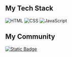 <h2>My Tech Stack</h2>
<p>
  <img alt="HTML" src="https://img.shields.io/badge/HTML-%23ffffff?style=flat-square&logo=html5&logoColor=%23E34F26" position:>
  <img alt="CSS" src="https://img.shields.io/badge/CSS-%23ffffff?style=flat-square&logo=css&logoColor=%23663399">
  <img alt="JavaScript" src="https://img.shields.io/badge/JavaScript-%23ffffff?style=flat-square&logo=javascript&logoColor=%23F7DF1E">
</p>
<h2>My Community</h2>
<p>
  <a href="https://youtube.com/@dok-0727?si=yvRh6_Mbwh75F2K7" target="_blank"><img alt="Static Badge" src="https://img.shields.io/badge/YouTube-%23ffffff?style=flat-square&logo=YouTube&logoColor=%23FF0000&link=https%3A%2F%2Fyoutube.com%2F%40dok-0727%3Fsi%3DeDdOaDilmjkXi2lh">
</p>

